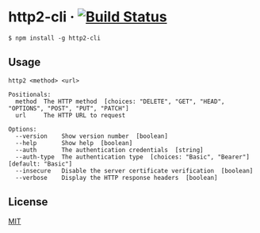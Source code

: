 # http2-cli &middot; [![Build Status](https://dev.azure.com/kevinpollet/http2-cli/_apis/build/status/kevinpollet.http2-cli?branchName=master)](https://dev.azure.com/kevinpollet/http2-cli/_build/latest?definitionId=2&branchName=master)

```shell
$ npm install -g http2-cli
```

## Usage

```shell
http2 <method> <url>

Positionals:
  method  The HTTP method  [choices: "DELETE", "GET", "HEAD", "OPTIONS", "POST", "PUT", "PATCH"]
  url     The HTTP URL to request

Options:
  --version    Show version number  [boolean]
  --help       Show help  [boolean]
  --auth       The authentication credentials  [string]
  --auth-type  The authentication type  [choices: "Basic", "Bearer"] [default: "Basic"]
  --insecure   Disable the server certificate verification  [boolean]
  --verbose    Display the HTTP response headers  [boolean]
```

## License

[MIT](./LICENSE.md)
